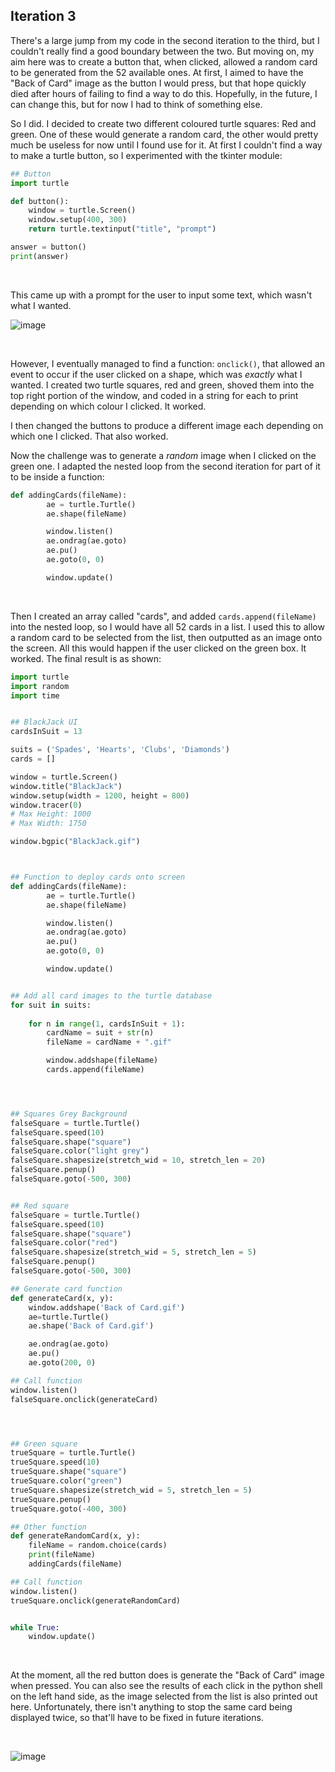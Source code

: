 ## Iteration 3

There's a large jump from my code in the second iteration to the third, but I couldn't really find a good boundary between the two. But moving on, my aim here was to create a button that, when clicked, allowed a random card to be generated from the 52 available ones. At first, I aimed to have the "Back of Card" image as the button I would press, but that hope quickly died after hours of failing to find a way to do this. Hopefully, in the future, I can change this, but for now I had to think of something else.

So I did. I decided to create two different coloured turtle squares: Red and green. One of these would generate a random card, the other would pretty much be useless for now until I found  use for it. At first I couldn't find a way to make a turtle button, so I experimented with the tkinter module:

```python
## Button
import turtle

def button():
    window = turtle.Screen()
    window.setup(400, 300)
    return turtle.textinput("title", "prompt")

answer = button()
print(answer)
```

<br>

This came up with a prompt for the user to input some text, which wasn't what I wanted.

![image](https://user-images.githubusercontent.com/90699946/151709181-10f69b61-8a10-4d7b-bb23-91ab0c286cf8.png)

<br>

However, I eventually managed to find a function: ```onclick()```, that allowed an event to occur if the user clicked on a shape, which was *exactly* what I wanted. I created two turtle squares, red and green, shoved them into the top right portion of the window, and coded in a string for each to print depending on which colour I clicked. It worked.

I then changed the buttons to produce a different image each depending on which one I clicked. That also worked.

Now the challenge was to generate a *random* image when I clicked on the green one. I adapted the nested loop from the second iteration for part of it to be inside a function:

```python
def addingCards(fileName):
        ae = turtle.Turtle()
        ae.shape(fileName)

        window.listen()
        ae.ondrag(ae.goto)
        ae.pu()
        ae.goto(0, 0)

        window.update()
```

<br>

Then I created an array called "cards", and added ```cards.append(fileName)``` into the nested loop, so I would have all 52 cards in a list. I used this to allow a random card to be selected from the list, then outputted as an image onto the screen. All this would happen if the user clicked on the green box. It worked. The final result is as shown:

```python
import turtle
import random
import time


## BlackJack UI
cardsInSuit = 13

suits = ('Spades', 'Hearts', 'Clubs', 'Diamonds')
cards = []

window = turtle.Screen()
window.title("BlackJack")
window.setup(width = 1200, height = 800)
window.tracer(0)
# Max Height: 1000
# Max Width: 1750

window.bgpic("BlackJack.gif")



## Function to deploy cards onto screen
def addingCards(fileName):
        ae = turtle.Turtle()
        ae.shape(fileName)

        window.listen()
        ae.ondrag(ae.goto)
        ae.pu()
        ae.goto(0, 0)

        window.update()


## Add all card images to the turtle database
for suit in suits:
    
    for n in range(1, cardsInSuit + 1):
        cardName = suit + str(n)
        fileName = cardName + ".gif"

        window.addshape(fileName)
        cards.append(fileName)




## Squares Grey Background
falseSquare = turtle.Turtle()
falseSquare.speed(10)
falseSquare.shape("square")
falseSquare.color("light grey")
falseSquare.shapesize(stretch_wid = 10, stretch_len = 20)
falseSquare.penup()
falseSquare.goto(-500, 300)


## Red square
falseSquare = turtle.Turtle()
falseSquare.speed(10)
falseSquare.shape("square")
falseSquare.color("red")
falseSquare.shapesize(stretch_wid = 5, stretch_len = 5)
falseSquare.penup()
falseSquare.goto(-500, 300)

## Generate card function
def generateCard(x, y):
    window.addshape('Back of Card.gif')
    ae=turtle.Turtle()
    ae.shape('Back of Card.gif')

    ae.ondrag(ae.goto)
    ae.pu()
    ae.goto(200, 0)

## Call function
window.listen()
falseSquare.onclick(generateCard)




## Green square
trueSquare = turtle.Turtle()
trueSquare.speed(10)
trueSquare.shape("square")
trueSquare.color("green")
trueSquare.shapesize(stretch_wid = 5, stretch_len = 5)
trueSquare.penup()
trueSquare.goto(-400, 300)

## Other function
def generateRandomCard(x, y):
    fileName = random.choice(cards)
    print(fileName)
    addingCards(fileName)

## Call function
window.listen()
trueSquare.onclick(generateRandomCard)


while True:
    window.update()
```

<br>

At the moment, all the red button does is generate the "Back of Card" image when pressed. You can also see the results of each click in the python shell on the left hand side, as the image selected from the list is also printed out here. Unfortunately, there isn't anything to stop the same card being displayed twice, so that'll have to be fixed in future iterations.

<br>

![image](https://user-images.githubusercontent.com/90699946/151679288-b5a8306f-7606-4822-960d-01a1df2d7007.png)














